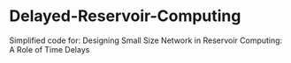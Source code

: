 # Delayed-Reservoir-Computing
Simplified code for: Designing Small Size Network in Reservoir Computing: A Role of Time Delays

